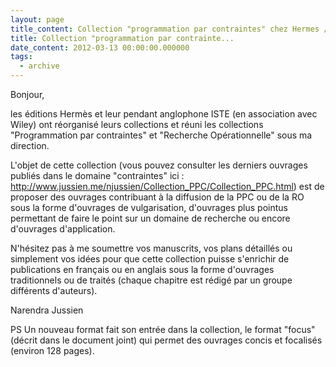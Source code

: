 ```yaml
---
layout: page
title_content: Collection "programmation par contraintes" chez Hermes / ISTE / Wiley
title: Collection "programmation par contrainte...
date_content: 2012-03-13 00:00:00.000000
tags:
  - archive
---
```

Bonjour,



les éditions Hermès et leur pendant anglophone ISTE (en association avec
Wiley) ont réorganisé leurs collections et réuni les collections
"Programmation par contraintes" et "Recherche Opérationnelle" sous ma
direction.



L'objet de cette collection (vous pouvez consulter les derniers ouvrages
publiés dans le domaine "contraintes" ici :
<http://www.jussien.me/njussien/Collection_PPC/Collection_PPC.html>) est de
proposer des ouvrages contribuant à la diffusion de la PPC ou de la RO sous la
forme d'ouvrages de vulgarisation, d'ouvrages plus pointus permettant de faire
le point sur un domaine de recherche ou encore d'ouvrages d'application.



N'hésitez pas à me soumettre vos manuscrits, vos plans détaillés ou simplement
vos idées pour que cette collection puisse s'enrichir de publications en
français ou en anglais sous la forme d'ouvrages traditionnels ou de traités
(chaque chapitre est rédigé par un groupe différents d'auteurs).





Narendra Jussien





PS Un nouveau format fait son entrée dans la collection, le format "focus"
(décrit dans le document joint) qui permet des ouvrages concis et focalisés
(environ 128 pages).



